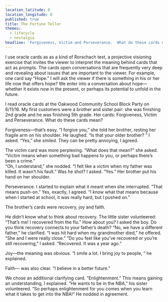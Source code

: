 ```yaml
---
location_latitude: 0
location_longitude: 0
published: true
title: The Fortune Teller
themes:
  - lifecycle
  - nostalgia
headline: 'Forgiveness, Victim and Perseverance.  What do these cards mean?'
---
```

I use oracle cards as as a kind of Rorschach test, a projective visioning exercise that invites the viewer to interpret the meaning behind cards that act as prompts. The cards open conversations that are frequently very deep and revealing about issues that are important to the viewer.  For example, one card say “Hope.” I will ask the viewer if there is something in his or her life now that offers hope? We enter into a conversation about hope—whether it exists now in the present, or perhaps its potential to unfold in the future.   

I read oracle cards at the Oakwood Community School Block Party on 6/11/16.  My first customers were a brother and sister pair: she was finishing 2nd grade and he was finishing 5th grade.  Her cards: Forgiveness, Victim and Perseverance.  What do these cards mean?  

Forgiveness—that’s easy. “I forgive you,” she told her brother, resting her fragile arm on his shoulder. He laughed. “Is that your older brother? ” I asked. “Yes,” she smiled. They can be pretty annoying, I agreed.  

The victim card was more perplexing. “What does that mean?” she asked. “Victim means when something bad happens to you, or perhaps there’s been a crime.”   
“Oh, I understand,” she nodded. “I felt like a victim when my father was killed. It wasn’t his fault.”  Was he shot? I asked. “Yes.” Her brother put his hand on her shoulder.  

Perseverance.  I started to explain what it meant when she interrupted. “That means push-on.” Yes, exactly, I agreed. “I know what that means because when I started at school, it was really hard, but I pushed on.”  

The brother’s cards were recovery, joy and faith.  

He didn’t know what to think about recovery.  The little sister volunteered: “That’s me! I recovered from the flu.” How about you? I asked the boy. Do you think recovery connects to your father’s death? “No, we have a different father,” he clarified.  “I was hit hard when my grandmother died,” he offered. “She and I were really close.” “Do you feel like you’ve recovered or you’re still recovering,” I asked. “Recovered. It was a year ago.”  

Joy—the meaning was obvious. “I smile a lot. I bring joy to people, ” he explained.  

Faith— was also clear. “I believe in a better future.”  

We chose an additional clarifying card. “Enlightenment.” This means gaining an understanding, I explained. “He wants to be in the NBA,” his sister volunteered. “So perhaps enlightenment for you comes when you learn what it takes to get into the NBA!” He nodded in agreement.
